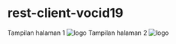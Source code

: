 # rest-client-vocid19
 Tampilan halaman 1
 ![logo](https://github.com/irbad08/rest-client-vocid19/blob/master/sspage1.png)
 Tampilan halaman 2
![logo](https://github.com/irbad08/rest-client-vocid19/blob/master/sspage2.png)
